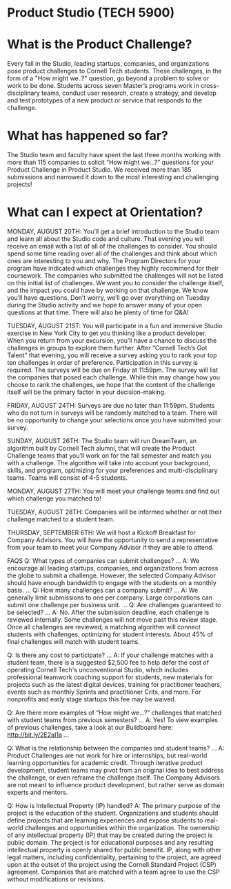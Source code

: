 # Product Studio (TECH 5900)

# What is the Product Challenge?
Every fall in the Studio, leading startups, companies, and organizations pose product challenges to Cornell Tech students. These challenges, in the form of a "How might we..?" question, go beyond a problem to solve or work to be done. Students across seven Master’s programs work in cross-disciplinary teams, conduct user research, create a strategy, and develop and test prototypes of a new product or service that responds to the challenge.

# What has happened so far?

The Studio team and faculty have spent the last three months working with more than 115 companies to solicit “How might we…?” questions for your Product Challenge in Product Studio. We received more than 185 submissions and narrowed it down to the most interesting and challenging projects!

# What can I expect at Orientation?

MONDAY, AUGUST 20TH:
You’ll get a brief introduction to the Studio team and learn all about the Studio code and culture. 
That evening you will receive an email with a list of all of the challenges to consider. You should spend some time reading over all of the challenges and think about which ones are interesting to you and why. The Program Directors for your program have indicated which challenges they highly recommend for their coursework. The companies who submitted the challenges will not be listed on this initial list of challenges. We want you to consider the challenge itself, and the impact you could have by working on that challenge.
We know you’ll have questions. Don’t worry, we’ll go over everything on Tuesday during the Studio activity and we hope to answer many of your open questions at that time. There will also be plenty of time for Q&A! 

TUESDAY, AUGUST 21ST: 
You will participate in a fun and immersive Studio exercise in New York City to get you thinking like a product developer. When you return from your excursion, you’ll have a chance to discuss the challenges in groups to explore them further.
After “Cornell Tech’s Got Talent” that evening, you will receive a survey asking you to rank your top ten challenges in order of preference. Participation in this survey is required. The surveys will be due on Friday at 11:59pm. 
The survey will list the companies that posed each challenge. While this may change how you choose to rank the challenges, we hope that the content of the challenge itself will be the primary factor in your decision-making. 




FRIDAY, AUGUST 24TH:
Surveys are due no later than 11:59pm. Students who do not turn in surveys will be randomly matched to a team. There will be no opportunity to change your selections once you have submitted your survey.

SUNDAY, AUGUST 26TH:
The Studio team will run DreamTeam, an algorithm built by Cornell Tech alumni, that will create the Product Challenge teams that you’ll work on for the fall semester and match you with a challenge. The algorithm will take into account your background, skills, and program, optimizing for your preferences and multi-disciplinary teams. Teams will consist of 4-5 students.

MONDAY, AUGUST 27TH:
You will meet your challenge teams and find out which challenge you matched to!

TUESDAY, AUGUST 28TH: 
Companies will be informed whether or not their challenge matched to a student team.

THURSDAY, SEPTEMBER 6TH:
We will host a Kickoff Breakfast for Company Advisors. You will have the opportunity to send a representative from your team to meet your Company Advisor if they are able to attend. 



FAQS
Q: What types of companies can submit challenges?
...
A: We encourage all leading startups, companies, and organizations from across the globe to submit a challenge. However, the selected Company Advisor should have enough bandwidth to engage with the students on a monthly basis.
...
Q: How many challenges can a company submit?
...
A: We generally limit submissions to one per company. Large corporations can submit one challenge per business unit.
...
Q: Are challenges guaranteed to be selected?
...
A: No. After the submission deadline, each challenge is reviewed internally. Some challenges will not move past this review stage.
Once all challenges are reviewed, a matching algorithm will connect students with challenges, optimizing for student interests.
About 45% of final challenges will match with student teams.


Q: Is there any cost to participate?
...
A: If your challenge matches with a student team, there is a suggested $2,500 fee to help defer the cost of operating Cornell Tech's unconventional Studio, which includes professional teamwork coaching support for students, new materials for projects such as the latest digital devices, training for practitioner teachers, events such as monthly Sprints and practitioner Crits, and more. For nonprofits and early stage startups this fee may be waived.


Q: Are there more examples of “How might we...?” challenges that matched with student teams from previous semesters?
...
A: Yes! To view examples of previous challenges, take a look at our Buildboard here: http://bit.ly/2E2aI1a ...


Q: What is the relationship between the companies and student teams?
...
A: Product Challenges are not work for hire or internships, but real-world learning opportunities for academic credit. Through iterative product development, student teams may pivot from an original idea to best address the challenge, or even reframe the challenge itself. The Company Advisors are not meant to influence product development, but rather serve as domain experts and mentors.


Q: How is Intellectual Property (IP) handled?
A: The primary purpose of the project is the education of the student. Organizations and students should define projects that are learning experiences and expose students to real-world challenges and opportunities within the organization. The ownership of any intellectual property (IP) that may be created during the project is public domain. The project is for educational purposes and any resulting intellectual property is openly shared for public benefit. IP, along with other legal matters, including confidentiality, pertaining to the project, are agreed upon at the outset of the project using the Cornell Standard Project (CSP) agreement. Companies that are matched with a team agree to use the CSP without modifications or revisions.

